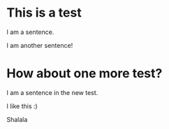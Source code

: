 # This is a test

I am a sentence. 

I am another sentence!

# How about one more test?

I am a sentence in the new test.

I like this :)

Shalala
